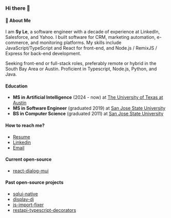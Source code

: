 ### Hi there 👋

#### 💬 About Me
I am **Sy Le**, a software engineer with a decade of experience at LinkedIn, Salesforce, and Yahoo. I built software for CRM, marketing automation, e-commerce, and monitoring platforms. My skills include JavaScript/TypeScript and React for front-end, and Node.js / RemixJS / Express for back-end development.

Seeking front-end or full-stack roles, preferably remote or hybrid in the South Bay Area or Austin. Proficient in Typescript, Node.js, Python, and Java.

#### Education
- **MS in Artificial Intelligence** (2024 - now) at [The University of Texas at Austin](https://www.utexas.edu)
- **MS in Software Engineer** (graduated 2019) at [San Jose State University](https://www.sjsu.edu)
- **BS in Computer Science** (graduated 2011) at [San Jose State University](https://www.sjsu.edu)

#### How to reach me?
- [Resume](https://synle.github.io/)
- [Linkedin](https://www.linkedin.com/in/syle1021/)
- [Email](mailto:le.nguyen.sy@gmail.com)

#### Current open-source
- [react-dialog-mui](https://github.com/synle/react-dialog-mui)

#### Past open-source projects
- [sqlui-native](https://github.com/synle/sqlui-native)
- [display-dj](https://github.com/synle/display-dj)
- [js-import-fixer](https://github.com/synle/js-import-fixer)
- [restapi-typescript-decorators](https://synle.github.io/restapi-typescript-decorators/)
